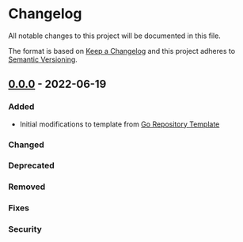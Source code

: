 # Changelog

All notable changes to this project will be documented in this file.

The format is based on [Keep a Changelog](https://keepachangelog.com/en/1.1.0/)
and this project adheres to [Semantic Versioning](https://semver.org/spec/v2.0.0.html).

## [0.0.0] - 2022-06-19

### Added

- Initial modifications to template from [Go Repository Template](https://github.com/golang-templates/seed)

### Changed

### Deprecated

### Removed

### Fixes

### Security

[Unreleased]: https://github.com/asphaltbuffet/warehouse/compare/v0.0.0...HEAD
[0.0.0]: https://github.com/asphaltbuffet/warehouse/releases/tag/v0.0.0

<!-- markdownlint-disable-file MD024 -->
